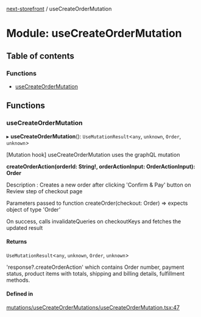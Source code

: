 [next-storefront](../README.md) / useCreateOrderMutation

# Module: useCreateOrderMutation

## Table of contents

### Functions

- [useCreateOrderMutation](useCreateOrderMutation.md#usecreateordermutation)

## Functions

### useCreateOrderMutation

▸ **useCreateOrderMutation**(): `UseMutationResult`<`any`, `unknown`, `Order`, `unknown`\>

[Mutation hook] useCreateOrderMutation uses the graphQL mutation

<b>createOrderAction(orderId: String!, orderActionInput: OrderActionInput): Order</b>

Description : Creates a new order after clicking 'Confirm & Pay' button on Review step of checkout page

Parameters passed to function createOrder(checkout: Order) => expects object of type 'Order'

On success, calls invalidateQueries on checkoutKeys and fetches the updated result

#### Returns

`UseMutationResult`<`any`, `unknown`, `Order`, `unknown`\>

'response?.createOrderAction' which contains Order number, payment status, product items with totals, shipping and billing details, fulfillment methods.

#### Defined in

[mutations/useCreateOrderMutations/useCreateOrderMutation.tsx:47](https://github.com/KiboSoftware/nextjs-storefront/blob/973d553/hooks/mutations/useCreateOrderMutations/useCreateOrderMutation.tsx#L47)
